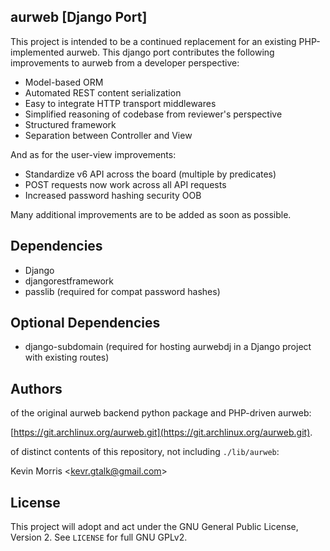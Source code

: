 aurweb [Django Port]
--------------------

This project is intended to be a continued replacement for an
existing PHP-implemented aurweb. This django port contributes
the following improvements to aurweb from a developer perspective:

* Model-based ORM
* Automated REST content serialization
* Easy to integrate HTTP transport middlewares
* Simplified reasoning of codebase from reviewer's perspective
* Structured framework
* Separation between Controller and View

And as for the user-view improvements:

* Standardize v6 API across the board (multiple by predicates)
* POST requests now work across all API requests
* Increased password hashing security OOB

Many additional improvements are to be added as soon as possible.

Dependencies
------------

* Django
* djangorestframework
* passlib (required for compat password hashes)

Optional Dependencies
---------------------

* django-subdomain (required for hosting aurwebdj in a Django project with existing routes)

Authors
-------

of the original aurweb backend python package and PHP-driven aurweb:

[https://git.archlinux.org/aurweb.git](https://git.archlinux.org/aurweb.git).

of distinct contents of this repository, not including `./lib/aurweb`:

Kevin Morris &lt;kevr.gtalk@gmail.com&gt;

License
-------

This project will adopt and act under the GNU General Public
License, Version 2. See `LICENSE` for full GNU GPLv2.

